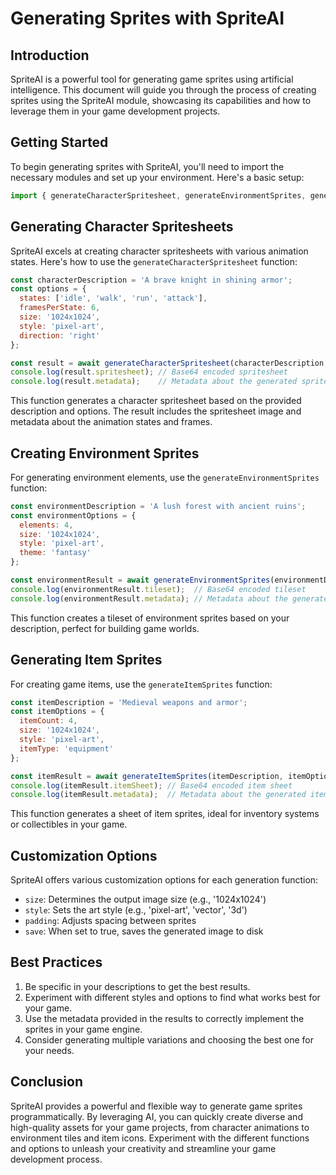 # Generating Sprites with SpriteAI

## Introduction

SpriteAI is a powerful tool for generating game sprites using artificial intelligence. This document will guide you through the process of creating sprites using the SpriteAI module, showcasing its capabilities and how to leverage them in your game development projects.

## Getting Started

To begin generating sprites with SpriteAI, you'll need to import the necessary modules and set up your environment. Here's a basic setup:

```javascript
import { generateCharacterSpritesheet, generateEnvironmentSprites, generateItemSprites } from 'spriteai';
```

## Generating Character Spritesheets

SpriteAI excels at creating character spritesheets with various animation states. Here's how to use the `generateCharacterSpritesheet` function:

```javascript
const characterDescription = 'A brave knight in shining armor';
const options = {
  states: ['idle', 'walk', 'run', 'attack'],
  framesPerState: 6,
  size: '1024x1024',
  style: 'pixel-art',
  direction: 'right'
};

const result = await generateCharacterSpritesheet(characterDescription, options);
console.log(result.spritesheet); // Base64 encoded spritesheet
console.log(result.metadata);    // Metadata about the generated spritesheet
```

This function generates a character spritesheet based on the provided description and options. The result includes the spritesheet image and metadata about the animation states and frames.

## Creating Environment Sprites

For generating environment elements, use the `generateEnvironmentSprites` function:

```javascript
const environmentDescription = 'A lush forest with ancient ruins';
const environmentOptions = {
  elements: 4,
  size: '1024x1024',
  style: 'pixel-art',
  theme: 'fantasy'
};

const environmentResult = await generateEnvironmentSprites(environmentDescription, environmentOptions);
console.log(environmentResult.tileset);  // Base64 encoded tileset
console.log(environmentResult.metadata); // Metadata about the generated tileset
```

This function creates a tileset of environment sprites based on your description, perfect for building game worlds.

## Generating Item Sprites

For creating game items, use the `generateItemSprites` function:

```javascript
const itemDescription = 'Medieval weapons and armor';
const itemOptions = {
  itemCount: 4,
  size: '1024x1024',
  style: 'pixel-art',
  itemType: 'equipment'
};

const itemResult = await generateItemSprites(itemDescription, itemOptions);
console.log(itemResult.itemSheet); // Base64 encoded item sheet
console.log(itemResult.metadata);  // Metadata about the generated items
```

This function generates a sheet of item sprites, ideal for inventory systems or collectibles in your game.

## Customization Options

SpriteAI offers various customization options for each generation function:

- `size`: Determines the output image size (e.g., '1024x1024')
- `style`: Sets the art style (e.g., 'pixel-art', 'vector', '3d')
- `padding`: Adjusts spacing between sprites
- `save`: When set to true, saves the generated image to disk

## Best Practices

1. Be specific in your descriptions to get the best results.
2. Experiment with different styles and options to find what works best for your game.
3. Use the metadata provided in the results to correctly implement the sprites in your game engine.
4. Consider generating multiple variations and choosing the best one for your needs.

## Conclusion

SpriteAI provides a powerful and flexible way to generate game sprites programmatically. By leveraging AI, you can quickly create diverse and high-quality assets for your game projects, from character animations to environment tiles and item icons. Experiment with the different functions and options to unleash your creativity and streamline your game development process.